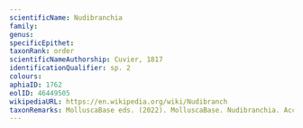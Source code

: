```yaml
---
scientificName: Nudibranchia
family: 
genus: 
specificEpithet: 
taxonRank: order
scientificNameAuthorship: Cuvier, 1817
identificationQualifier: sp. 2
colours:
aphiaID: 1762
eolID: 46449505
wikipediaURL: https://en.wikipedia.org/wiki/Nudibranch
taxonRemarks: MolluscaBase eds. (2022). MolluscaBase. Nudibranchia. Accessed through: World Register of Marine Species at: https://www.marinespecies.org/aphia.php?p=taxdetails&id=1762 on 2022-02-24
---
```

